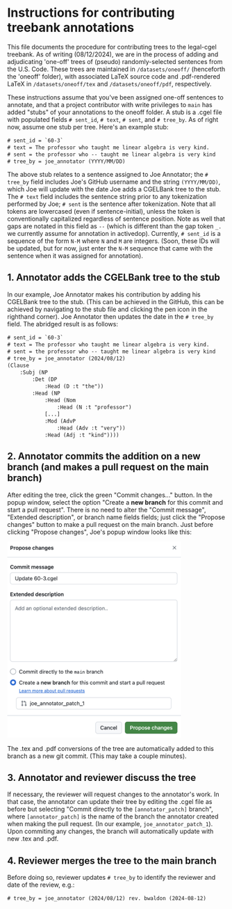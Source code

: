 # Instructions for contributing treebank annotations

This file documents the procedure for contributing trees to the legal-cgel treebank. As of writing (08/12/2024), we are in the process of adding and adjudicating 'one-off' trees of (pseudo) randomly-selected sentences from the U.S. Code. These trees are maintained in `/datasets/oneoff/` (henceforth the 'oneoff' folder), with associated LaTeX source code and .pdf-rendered LaTeX in `/datasets/oneoff/tex` and `/datasets/oneoff/pdf`, respectively. 

These instructions assume that you've been assigned one-off sentences to annotate, and that a project contributor with write privileges to `main` has added "stubs" of your annotations to the oneoff folder. A stub is a .cgel file with populated fields `# sent_id`, `# text`, `# sent`, and `# tree_by`. As of right now, assume one stub per tree. Here's an example stub: 

```
# sent_id = `60-3`
# text = The professor who taught me linear algebra is very kind.
# sent = the professor who -- taught me linear algebra is very kind
# tree_by = joe_annotator (YYYY/MM/DD)
```

The above stub relates to a sentence assigned to Joe Annotator; the `# tree_by` field includes Joe's GitHub username and the string `(YYYY/MM/DD)`, which Joe will update with the date Joe adds a CGELBank tree to the stub. The `# text` field includes the sentence string prior to any tokenization performed by Joe; `# sent` is the sentence after tokenization. Note that all tokens are lowercased (even if sentence-initial), unless the token is conventionally capitalized regardless of sentence position. Note as well that gaps are notated in this field as `--` (which is different than the gap token `_.` we currently assume for annotation in activedop). Currently, `# sent_id` is a sequence of the form `N-M` where `N` and `M` are integers. (Soon, these IDs will be updated, but for now, just enter the `N-M` sequence that came with the sentence when it was assigned for annotation). 

## 1. Annotator adds the CGELBank tree to the stub

In our example, Joe Annotator makes his contribution by adding his CGELBank tree to the stub. (This can be achieved in the GitHub, this can be achieved by navigating to the stub file and clicking the pen icon in the righthand corner). Joe Annotator then updates the date in the `# tree_by` field. The abridged result is as follows:

```
# sent_id = `60-3`
# text = The professor who taught me linear algebra is very kind.
# sent = the professor who -- taught me linear algebra is very kind
# tree_by = joe_annotator (2024/08/12)
(Clause
    :Subj (NP
        :Det (DP
            :Head (D :t "the"))
        :Head (NP
            :Head (Nom
                :Head (N :t "professor")
            [...]
            :Mod (AdvP
                :Head (Adv :t "very"))
            :Head (Adj :t "kind"))))
```

## 2. Annotator commits the addition on a new branch (and makes a pull request on the main branch)

After editing the tree, click the green "Commit changes..." button. In the popup window, select the option "Create a **new branch** for this commit and start a pull request". There is no need to alter the "Commit message", "Extended description", or branch name fields fields; just click the "Propose changes" button to make a pull request on the main branch. Just before clicking "Propose changes", Joe's popup window looks like this: 

<img src="propose-changes.png" width="400" />

The .tex and .pdf conversions of the tree are automatically added to this branch as a new git commit. (This may take a couple minutes).

## 3. Annotator and reviewer discuss the tree

If necessary, the reviewer will request changes to the annotator's work. In that case, the annotator can update their tree by editing the .cgel file as before but selecting "Commit directly to the `[annotator_patch]` branch", where `[annotator_patch]` is the name of the branch the annotator created when making the pull request. (In our example, `joe_annotator_patch_1`). Upon commiting any changes, the branch will automatically update with new .tex and .pdf. 

## 4. Reviewer merges the tree to the main branch

Before doing so, reviewer updates `# tree_by` to identify the reviewer and date of the review, e.g.:

```
# tree_by = joe_annotator (2024/08/12) rev. bwaldon (2024-08-12)
```